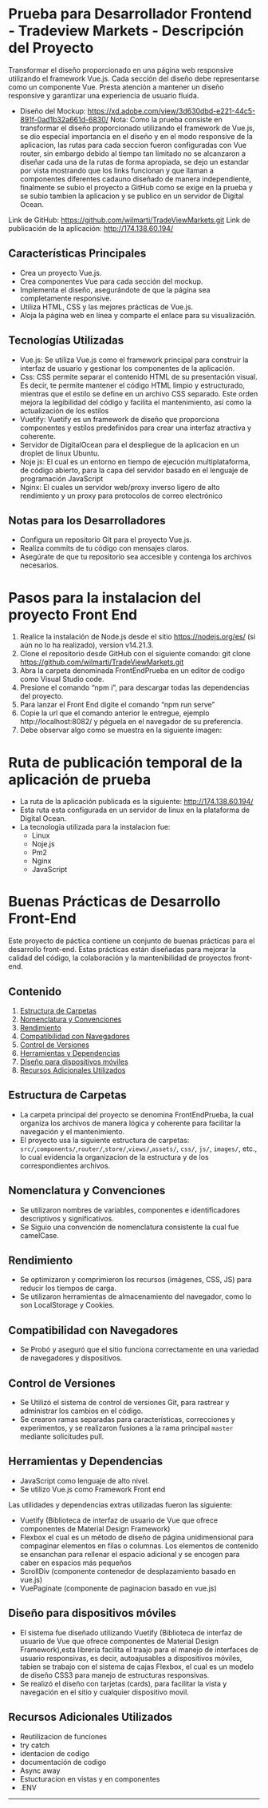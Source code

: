 # Prueba para Desarrollador Frontend - Tradeview Markets - Descripción del Proyecto
Transformar el diseño proporcionado en una página web responsive utilizando el framework Vue.js. Cada sección del diseño debe representarse como un componente Vue. Presta atención a mantener un diseño responsive y garantizar una experiencia de usuario fluida.
- Diseño del Mockup: https://xd.adobe.com/view/3d630dbd-e221-44c5-891f-0ad1b32a661d-6830/
Nota:
Como la prueba consiste en transformar el diseño proporcionado utilizando el framework de Vue.js, se dio especial importancia en el diseño y en el modo responsive de la aplicacion, las rutas para cada seccion fueron configuradas con Vue router, sin embargo debido al tiempo tan limitado no se alcanzaron a diseñar cada una de la rutas de forma apropiada, se dejo un estandar por vista mostrando que los links funcionan y que llaman a componentes diferentes cadauno diseñado de manera independiente, finalmente se subio el proyecto a GitHub como se exige en la prueba y se subio tambien la aplicacion y se publico en un servidor de Digital Ocean.

Link de GitHub: https://github.com/wilmarti/TradeViewMarkets.git
Link de publicación de la aplicación: http://174.138.60.194/

## Características Principales

- Crea un proyecto Vue.js.
- Crea componentes Vue para cada sección del mockup.
- Implementa el diseño, asegurándote de que la página sea completamente responsive.
- Utiliza HTML, CSS y las mejores prácticas de Vue.js.
- Aloja la página web en línea y comparte el enlace para su visualización.

## Tecnologías Utilizadas
- Vue.js: Se utiliza Vue.js como el framework principal para construir la interfaz de usuario y gestionar los componentes de la aplicación.
- Css: CSS permite separar el contenido HTML de su presentación visual. Es decir, te permite mantener el código HTML limpio y estructurado, mientras que el estilo se define en un archivo CSS separado. Este orden mejora la legibilidad del código y facilita el mantenimiento, así como la actualización de los estilos
- Vuetify: Vuetify es un framework de diseño que proporciona componentes y estilos predefinidos para crear una interfaz atractiva y coherente.
- Servidor de DigitalOcean para el despliegue de la aplicacion en un droplet de linux Ubuntu.
- Noje js: El cual es un entorno en tiempo de ejecución multiplataforma, de código abierto, para la capa del servidor basado en el lenguaje de programación JavaScript
- Nginx: El cuales un servidor web/proxy inverso ligero de alto rendimiento y un proxy para protocolos de correo electrónico

## Notas para los Desarrolladores
- Configura un repositorio Git para el proyecto Vue.js.
- Realiza commits de tu código con mensajes claros.
- Asegúrate de que tu repositorio sea accesible y contenga los archivos necesarios.

# Pasos para la instalacion del proyecto Front End

1.	Realice la instalación de Node.js desde el sitio https://nodejs.org/es/ (si aún no lo ha realizado), version v14.21.3.
2.	Clone el repositorio desde GitHub con el siguiente comando: git clone https://github.com/wilmarti/TradeViewMarkets.git
3.	Abra la carpeta denominada FrontEndPrueba en un editor de codigo como Visual Studio code.
4.	Presione el comando “npm i”, para descargar todas las dependencias del proyecto.
5.	Para lanzar el Front End digite el comando “npm run serve”
7.	Copie la url que el comando anterior le entregue, ejemplo http://localhost:8082/ y péguela en el navegador de su preferencia.
8.	Debe observar algo como se muestra en la siguiente imagen:

# Ruta de publicación temporal de la aplicación de prueba
- La ruta de la aplicación publicada es la siguiente: http://174.138.60.194/
- Esta ruta esta configurada en un servidor de linux en la plataforma de Digital Ocean.
- La tecnologia utilizada para la instalacion fue:
    * Linux
    * Noje.js
    * Pm2
    * Nginx
    * JavaScript

# Buenas Prácticas de Desarrollo Front-End

Este proyecto de páctica contiene un conjunto de buenas prácticas para el desarrollo front-end. Estas prácticas están diseñadas para mejorar la calidad del código, la colaboración y la mantenibilidad de proyectos front-end.

## Contenido

1. [Estructura de Carpetas](#estructura-de-carpetas)
2. [Nomenclatura y Convenciones](#nomenclatura-y-convenciones)
3. [Rendimiento](#rendimiento)
4. [Compatibilidad con Navegadores](#compatibilidad-con-navegadores)
5. [Control de Versiones](#control-de-versiones)
6. [Herramientas y Dependencias](#herramientas-y-dependencias)
7. [Diseño para dispositivos móviles](#diseño-para-dispositivos-móviless)
8. [Recursos Adicionales Utilizados](#recursos-adicionales-utilizados)

## Estructura de Carpetas

- La carpeta principal del proyecto se denomina FrontEndPrueba, la cual organiza los archivos de manera lógica y coherente para facilitar la navegación y el mantenimiento.
- El proyecto usa la siguiente estructura de carpetas: `src/`,`components/`,`router/`,`store/`,`views/`,`assets/`, `css/`, `js/`, `images/`, etc., lo cual evidencia la organizacion de la estructura y de los correspondientes archivos.

## Nomenclatura y Convenciones

- Se utilizaron nombres de variables, componentes e identificadores descriptivos y significativos.
- Se Siguio una convención de nomenclatura consistente la cual fue camelCase.

## Rendimiento

- Se optimizaron y comprimieron los recursos (imágenes, CSS, JS) para reducir los tiempos de carga.
- Se utilizaron herramientas de almacenamiento del navegador, como lo son LocalStorage y Cookies.

## Compatibilidad con Navegadores

- Se Probó y aseguró que el sitio funciona correctamente en una variedad de navegadores y dispositivos.

## Control de Versiones

- Se Utilizó el sistema de control de versiones Git, para rastrear y administrar los cambios en el código.
- Se crearon ramas separadas para características, correcciones y experimentos, y se realizaron fusiones a la rama principal `master` mediante solicitudes pull.

## Herramientas y Dependencias

- JavaScript como lenguaje de alto nivel.
- Se utilizo Vue.js como Framework Front end

Las utilidades y dependencias extras utilizadas fueron las siguiente:
   * Vuetify (Biblioteca de interfaz de usuario de Vue que ofrece componentes de Material Design Framework)
   * Flexbox el cual es un método de diseño de página unidimensional para compaginar elementos en filas o columnas. Los elementos de contenido se ensanchan para rellenar el espacio adicional y se encogen para caber en espacios más pequeños
   * ScrollDiv (componente contenedor de desplazamiento basado en vue.js)
   * VuePaginate (componente de paginacion basado en vue.js)


## Diseño para dispositivos móviles

- El sistema fue diseñado utilizando Vuetify (Biblioteca de interfaz de usuario de Vue que ofrece componentes de Material Design Framework),esta libreria facilita el traajo para el manejo de interfaces de usuario responsivas, es decir, autoajusables a dispositivos móviles, tabien se trabajo con el sistema de cajas Flexbox, el cual es un modelo de diseño CSS3 para manejo de estructuras responsivas.
- Se realizó el diseño con tarjetas (cards), para facilitar la vista y navegación en el sitio y cualquier dispositivo movil.

## Recursos Adicionales Utilizados
- Reutilizacion de funciones
- try catch
- identacion de codigo
- documentación de codigo
- Async away
- Estucturacion en vistas y en componentes
- .ENV
---


```




 
